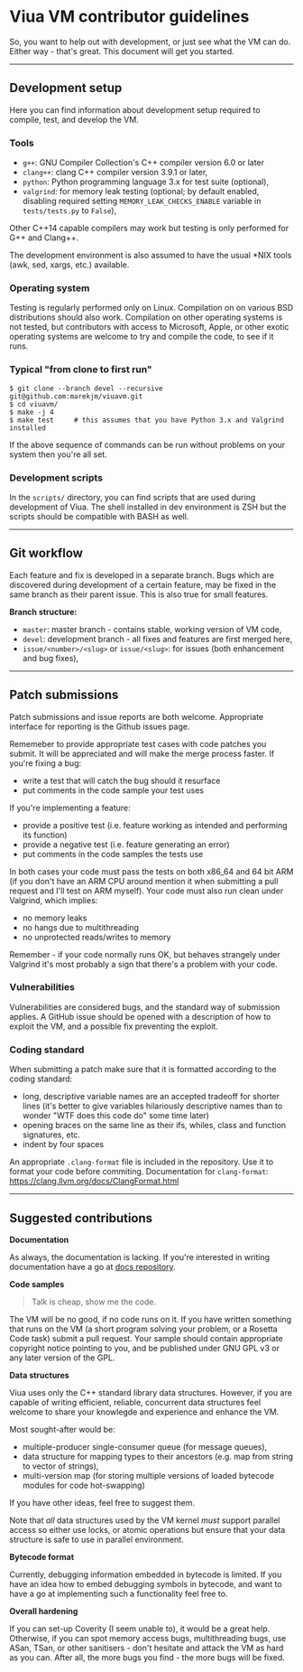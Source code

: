 # Viua VM contributor guidelines

So, you want to help out with development, or just see what the VM can do.
Either way - that's great.
This document will get you started.

----

## Development setup

Here you can find information about development setup required to compile, test, and
develop the VM.


### Tools

* `g++`: GNU Compiler Collection's C++ compiler version 6.0 or later
* `clang++`: clang C++ compiler version 3.9.1 or later,
* `python`: Python programming language 3.x for test suite (optional),
* `valgrind`: for memory leak testing (optional; by default enabled, disabling required setting `MEMORY_LEAK_CHECKS_ENABLE` variable in `tests/tests.py` to `False`),

Other C++14 capable compilers may work but testing is only performed for G++ and Clang++.

The development environment is also assumed to have the usual \*NIX tools (awk, sed, xargs, etc.) available.


### Operating system

Testing is regularly performed only on Linux.
Compilation on on various BSD distributions should also work.
Compilation on other operating systems is not tested, but contributors with access to
Microsoft, Apple, or other exotic operating systems are welcome to try and compile the code, to see if it runs.


### Typical "from clone to first run"

```
$ git clone --branch devel --recursive git@github.com:marekjm/viuavm.git
$ cd viuavm/
$ make -j 4
$ make test     # this assumes that you have Python 3.x and Valgrind installed
```

If the above sequence of commands can be run without problems on your system then
you're all set.


### Development scripts

In the `scripts/` directory, you can find scripts that are used during development of Viua.
The shell installed in dev environment is ZSH but the scripts should be compatible with BASH as well.

----


## Git workflow

Each feature and fix is developed in a separate branch.
Bugs which are discovered during development of a certain feature,
may be fixed in the same branch as their parent issue.
This is also true for small features.

**Branch structure:**

- `master`: master branch - contains stable, working version of VM code,
- `devel`: development branch - all fixes and features are first merged here,
- `issue/<number>/<slug>` or `issue/<slug>`: for issues (both enhancement and bug fixes),

----


## Patch submissions

Patch submissions and issue reports are both welcome.
Appropriate interface for reporting is the Github issues page.

Rememeber to provide appropriate test cases with code patches you submit.
It will be appreciated and will make the merge process faster.
If you're fixing a bug:

- write a test that will catch the bug should it resurface
- put comments in the code sample your test uses

If you're implementing a feature:

- provide a positive test (i.e. feature working as intended and performing its function)
- provide a negative test (i.e. feature generating an error)
- put comments in the code samples the tests use

In both cases your code must pass the tests on both x86\_64 and 64 bit ARM (if you don't have an ARM CPU around
mention it when submitting a pull request and I'll test on ARM myself).
Your code must also run clean under Valgrind, which implies:

- no memory leaks
- no hangs due to multithreading
- no unprotected reads/writes to memory

Remember - if your code normally runs OK, but behaves strangely under Valgrind it's most
probably a sign that there's a problem with your code.


### Vulnerabilities

Vulnerabilities are considered bugs, and the standard way of submission applies.
A GitHub issue should be opened with a description of how to exploit the VM, and
a possible fix preventing the exploit.


### Coding standard

When submitting a patch make sure that it is formatted according to the coding standard:

- long, descriptive variable names are an accepted tradeoff for shorter lines (it's better to give variables hilariously descriptive names than
  to wonder "WTF does this code do" some time later)
- opening braces on the same line as their ifs, whiles, class and function signatures, etc.
- indent by four spaces

An appropriate `.clang-format` file is included in the repository.
Use it to format your code before commiting.
Documentation for `clang-format`: https://clang.llvm.org/docs/ClangFormat.html


----

## Suggested contributions


**Documentation**

As always, the documentation is lacking.
If you're interested in writing documentation have a go at [docs repository](https://github.com/marekjm/docs.viuavm.org).


**Code samples**

> Talk is cheap, show me the code.

The VM will be no good, if no code runs on it.
If you have written something that runs on the VM (a short program solving your problem, or
a Rosetta Code task) submit a pull request.
Your sample should contain appropriate copyright notice pointing to you, and
be published under GNU GPL v3 or any later version of the GPL.


**Data structures**

Viua uses only the C++ standard library data structures.
However, if you are capable of writing efficient, reliable, concurrent data structures feel welcome
to share your knowlegde and experience and enhance the VM.

Most sought-after would be:

- multiple-producer single-consumer queue (for message queues),
- data structure for mapping types to their ancestors (e.g. map from string to vector of strings),
- multi-version map (for storing multiple versions of loaded bytecode modules for code hot-swapping)

If you have other ideas, feel free to suggest them.

Note that *all* data structures used by the VM kernel *must* support parallel access so either use locks, or
atomic operations but ensure that your data structure is safe to use in parallel environment.


**Bytecode format**

Currently, debugging information embedded in bytecode is limited.
If you have an idea how to embed debugging symbols in bytecode, and
want to have a go at implementing such a functionality feel free to.


**Overall hardening**

If you can set-up Coverity (I seem unable to), it would be a great help.
Otherwise, if you can spot memory access bugs, multithreading bugs, use ASan, TSan, or
other sanitisers - don't hesitate and attack the VM as hard as you can.
After all, the more bugs you find - the more bugs will be fixed.
